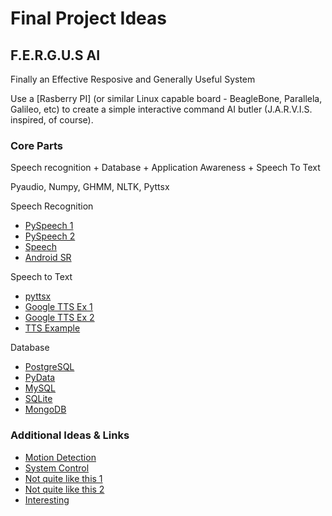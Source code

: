 # Final Project Ideas

## F.E.R.G.U.S AI
Finally an Effective Resposive and Generally Useful System

Use a [Rasberry PI] (or similar Linux capable board - BeagleBone, Parallela, Galileo, etc) to create a simple interactive command AI butler (J.A.R.V.I.S. inspired, of course).

### Core Parts
Speech recognition + Database + Application Awareness + Speech To Text

Pyaudio, Numpy, GHMM, NLTK, Pyttsx

Speech Recognition
* [PySpeech 1](https://pypi.python.org/pypi/SpeechRecognition/)
* [PySpeech 2](https://code.google.com/p/pyspeech/)
* [Speech](https://pypi.python.org/pypi/speech/)
* [Android SR](http://developer.android.com/reference/android/speech/SpeechRecognizer.html)

Speech to Text
* [pyttsx](http://pyttsx.readthedocs.org/en/latest/index.html)
* [Google TTS Ex 1](https://gist.github.com/alexsleat/1362973)
* [Google TTS Ex 2](http://www.raspberrypi.org/forums/viewtopic.php?t=43379&p=347065)
* [TTS Example](http://code.activestate.com/recipes/578839-python-text-to-speech-with-pyttsx/)

Database

* [PostgreSQL](http://www.postgresql.org/)
* [PyData](http://pydata.org/)
* [MySQL](http://dev.mysql.com/downloads/mysql/)
* [SQLite](http://www.sqlite.org/)
* [MongoDB](http://www.mongodb.org/)

### Additional Ideas & Links

* [Motion Detection](http://www.raspberrypi.org/forums/viewtopic.php?t=45235)
* [System Control](http://wizzup.org/simba/)
* [Not quite like this 1](http://cmusphinx.sourceforge.net/2014/04/jasper-personal-assistant-for-raspberry-pi/)
* [Not quite like this 2](http://cranklin.wordpress.com/2012/01/13/building-my-own-siri-jarvis/)
* [Interesting](https://www.youtube.com/watch?v=_YyZtNzq_VQ)
